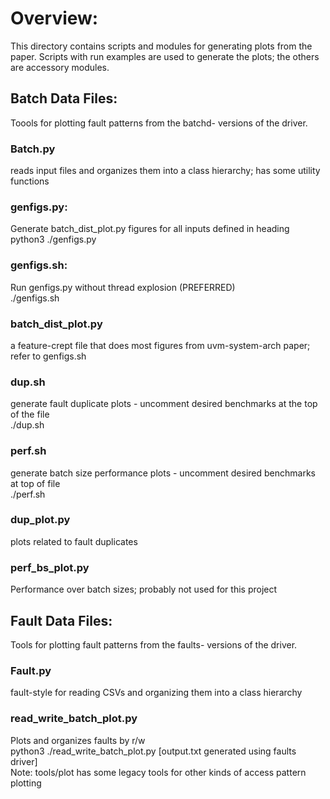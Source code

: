 # Overview:
This directory contains scripts and modules for generating plots from the paper. Scripts with
run examples are used to generate the plots; the others are accessory modules.

## Batch Data Files:
Toools for plotting fault patterns from the batchd- versions of the driver.
### Batch.py
reads input files and organizes them into a class hierarchy; has some utility functions
### genfigs.py:
Generate batch\_dist\_plot.py figures for all inputs defined in heading\
python3 ./genfigs.py
### genfigs.sh:
Run genfigs.py without thread explosion (PREFERRED)\
./genfigs.sh
### batch\_dist\_plot.py
a feature-crept file that does most figures from uvm-system-arch paper; refer to genfigs.sh
### dup.sh
generate fault duplicate plots - uncomment desired benchmarks at the top of the file\
./dup.sh
### perf.sh
generate batch size performance plots - uncomment desired benchmarks at top of file\
./perf.sh
### dup\_plot.py
plots related to fault duplicates
### perf\_bs\_plot.py
Performance over batch sizes; probably not used for this project


## Fault Data Files:
Tools for plotting fault patterns from the faults- versions of the driver.
### Fault.py
fault-style for reading CSVs and organizing them into a class hierarchy
### read\_write\_batch\_plot.py
Plots and organizes faults by r/w\
python3 ./read\_write\_batch\_plot.py [output.txt generated using faults driver]\
Note: tools/plot has some legacy tools for other kinds of access pattern plotting
